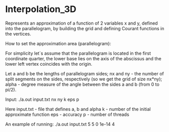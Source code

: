 # Interpolation_3D
Represents an approximation of a function of 2 variables x and y, defined into the parallelogram, by building the grid and defining Courant functions in the vertices.

How to set the approximation area (parallelogram):

For simplicity let`s assume that the parallelogram is located in the first coordinate quarter, the lower base lies on the axis of the abscissus 
and the lower left vertex coincides with the origin.

Let a and b be the lengths of parallelogram sides; 
    nx and ny - the number of split segments on the sides, respectively (so we get the grid of size nx*ny);
    alpha - degree measure of the angle between the sides a and b (from 0 to pi/2).
    
Input: ./a.out input.txt nx ny k eps p

Here input.txt - file that defines a, b and alpha
     k - number of the initial approximate function
     eps - accuracy
     p - number of threads
     
An example of running: ./a.out input.txt 5 5 0 1e-14 4
